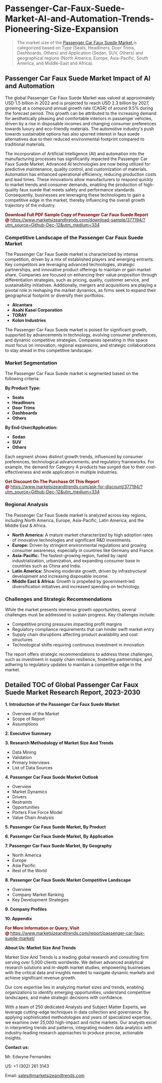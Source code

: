 <H1>Passenger-Car-Faux-Suede-Market-AI-and-Automation-Trends-Pioneering-Size-Expansion</H1><blockquote><p>The market size of the <a href="https://www.marketsizeandtrends.com/download-sample/377194/?utm_source=Github-Dec-12&amp;utm_medium=334" target="_blank">Passenger Car Faux Suede Market </a>is categorized based on Type (Seats, Headliners, Door Trims, Dashboards, Others) and Application (Sedan, SUV, Others) and geographical regions (North America, Europe, Asia-Pacific, South America, and Middle-East and Africa).</p></blockquote><p><h2>Passenger Car Faux Suede Market Impact of AI and Automation</h2><p>The global Passenger Car Faux Suede Market was valued at approximately USD 1.5 billion in 2022 and is projected to reach USD 2.3 billion by 2027, growing at a compound annual growth rate (CAGR) of around 9.5% during the forecast period. This growth can be attributed to the increasing demand for aesthetically pleasing and comfortable interiors in passenger vehicles, driven by a rise in disposable incomes and changing consumer preferences towards luxury and eco-friendly materials. The automotive industry's push towards sustainable options has also spurred interest in faux suede alternatives due to their reduced environmental footprint compared to traditional materials.</p><p>The incorporation of Artificial Intelligence (AI) and automation into the manufacturing processes has significantly impacted the Passenger Car Faux Suede Market. Advanced AI technologies are now being utilized for predictive maintenance, quality control, and customization of materials. Automation has enhanced operational efficiency, reducing production costs and lead times. These innovations allow manufacturers to respond quickly to market trends and consumer demands, enabling the production of high-quality faux suede that meets safety and performance standards. Consequently, businesses are leveraging these technologies to gain a competitive edge in the market, thereby influencing the overall growth trajectory of the industry.</p></p><p><strong><span style="color: #800000;">Download Full PDF Sample Copy of Passenger Car Faux Suede Report @</span>&nbsp;</strong><a href="https://www.marketsizeandtrends.com/download-sample/377194/?utm_source=Github-Dec-12&amp;utm_medium=334">https://www.marketsizeandtrends.com/download-sample/377194/?utm_source=Github-Dec-12&amp;utm_medium=334</a></p><h3>Competitive Landscape of the Passenger Car Faux Suede Market</h3><p>The Passenger Car Faux Suede market is characterized by intense competition, driven by a mix of established players and emerging entrants. Key competitors are leveraging advanced technologies, strategic partnerships, and innovative product offerings to maintain or gain market share. Companies are focused on enhancing their value proposition through differentiation strategies, such as pricing, quality, customer service, and sustainability initiatives. Additionally, mergers and acquisitions are playing a pivotal role in reshaping the market dynamics, as firms seek to expand their geographical footprint or diversify their portfolios.</p><p><strong><p><ul><li>Alcantara </li><li> Asahi Kasei Corporation </li><li> TORAY </li><li> Kolon Industries</p></li></ul></p></strong></p><p>The Passenger Car Faux Suede market is poised for significant growth, supported by advancements in technology, evolving consumer preferences, and dynamic competitive strategies. Companies operating in this space must focus on innovation, regional expansions, and strategic collaborations to stay ahead in this competitive landscape.</p><h3>Market Segmentation</h3><p>The Passenger Car Faux Suede market is segmented based on the following criteria:</p><p><strong>By Product Type:</strong></p><p><strong><p><ul><li>Seats </li><li> Headliners </li><li> Door Trims </li><li> Dashboards </li><li> Others</p></li></ul></p></strong></p><p><strong>By End-User/Application:</strong></p><p><strong><p><ul><li>Sedan </li><li> SUV </li><li> Others</p></li></ul></p></strong></p><p>Each segment shows distinct growth trends, influenced by consumer preferences, technological advancements, and regulatory frameworks. For example, the demand for Category A products has surged due to their cost-effectiveness and wide application in multiple industries.</p><p><strong><span style="color: #800000;">Get Discount On The Purchase Of This Report @&nbsp;</span></strong><a href="https://www.marketsizeandtrends.com/ask-for-discount/377194/?utm_source=Github-Dec-12&amp;utm_medium=334">https://www.marketsizeandtrends.com/ask-for-discount/377194/?utm_source=Github-Dec-12&amp;utm_medium=334</a></p><h3>Regional Analysis</h3><p>The Passenger Car Faux Suede market is analyzed across key regions, including North America, Europe, Asia-Pacific, Latin America, and the Middle East &amp; Africa.</p><ul><li><strong>North America:</strong> A mature market characterized by high adoption rates of innovative technologies and significant R&amp;D investments.</li><li><strong>Europe:</strong> Driven by stringent environmental regulations and growing consumer awareness, especially in countries like Germany and France.</li><li><strong>Asia-Pacific:</strong> The fastest-growing region, fueled by rapid industrialization, urbanization, and expanding consumer base in countries such as China and India.</li><li><strong>Latin America:</strong> Showing moderate growth, driven by infrastructural development and increasing disposable income.</li><li><strong>Middle East &amp; Africa:</strong> Growth is propelled by government-led diversification initiatives and increased spending on technology.</li></ul><h3>Challenges and Strategic Recommendations</h3><p>While the market presents immense growth opportunities, several challenges must be addressed to sustain progress. Key challenges include:</p><ul><li>Competitive pricing pressures impacting profit margins</li><li>Regulatory compliance requirements that can hinder swift market entry</li><li>Supply chain disruptions affecting product availability and cost structures</li><li>Technological shifts requiring continuous investment in innovation</li></ul><p>The report offers strategic recommendations to address these challenges, such as investment in supply chain resilience, fostering partnerships, and adhering to regulatory updates to maintain a competitive edge in the market.</p><h2>Detailed TOC of Global Passenger Car Faux Suede Market Research Report, 2023-2030</h2><p><strong>1. Introduction of the Passenger Car Faux Suede Market</strong></p><ul><li>Overview of the Market</li><li>Scope of Report</li><li>Assumptions&nbsp;</li></ul><p><strong>2. Executive Summary</strong></p><p><strong>3. Research Methodology of <strong>Market Size And Trends</strong></strong></p><ul><li>Data Mining</li><li>Validation</li><li>Primary Interviews</li><li>List of Data Sources&nbsp;</li></ul><p><strong>4. Passenger Car Faux Suede Market Outlook</strong></p><ul><li>Overview</li><li>Market Dynamics</li><li>Drivers</li><li>Restraints</li><li>Opportunities</li><li>Porters Five Force Model</li><li>Value Chain Analysis&nbsp;</li></ul><p><strong>5. Passenger Car Faux Suede Market, By Product</strong></p><p><strong>6. Passenger Car Faux Suede Market, By Application</strong></p><p><strong>7. Passenger Car Faux Suede Market, By Geography</strong></p><ul><li>North America</li><li>Europe</li><li>Asia Pacific</li><li>Rest of the World&nbsp;</li></ul><p><strong>8. Passenger Car Faux Suede Market Competitive Landscape</strong></p><ul><li>Overview</li><li>Company Market Ranking</li><li>Key Development Strategies&nbsp;</li></ul><p><strong>9. Company Profiles</strong></p><p><strong>10. Appendix</strong></p><p><strong><span style="color: #800000;">For More Information or Query, Visit @&nbsp;</span></strong><a href="https://www.marketsizeandtrends.com/report/passenger-car-faux-suede-market/">https://www.marketsizeandtrends.com/report/passenger-car-faux-suede-market/</a></p><p></p><p><strong>About Us:&nbsp;Market Size And Trends</strong></p><p>Market Size And Trends&nbsp;is a leading global research and consulting firm serving over 5,000 clients worldwide. We deliver advanced analytical research solutions and in-depth market studies, empowering businesses with the critical data and insights needed to navigate dynamic markets and achieve significant revenue growth.</p><p>Our core expertise lies in analyzing market sizes and trends, enabling organizations to identify emerging opportunities, understand competitive landscapes, and make strategic decisions with confidence.</p><p>With a team of 250 dedicated Analysts and Subject Matter Experts, we leverage cutting-edge techniques in data collection and governance. By applying sophisticated methodologies and years of specialized expertise, we examine over 25,000 high-impact and niche markets. Our analysts excel in interpreting trends and patterns, integrating modern data analytics with industry-leading research approaches to produce precise, actionable insights.</p><p><strong>Contact us:</strong></p><p>Mr. Edwyne Fernandes</p><p>US: +1 (302) 261 3143</p><p>Email: <a href="mailto:sales@marketsizeandtrends.com">sales@marketsizeandtrends.com</a>&nbsp;</p>
